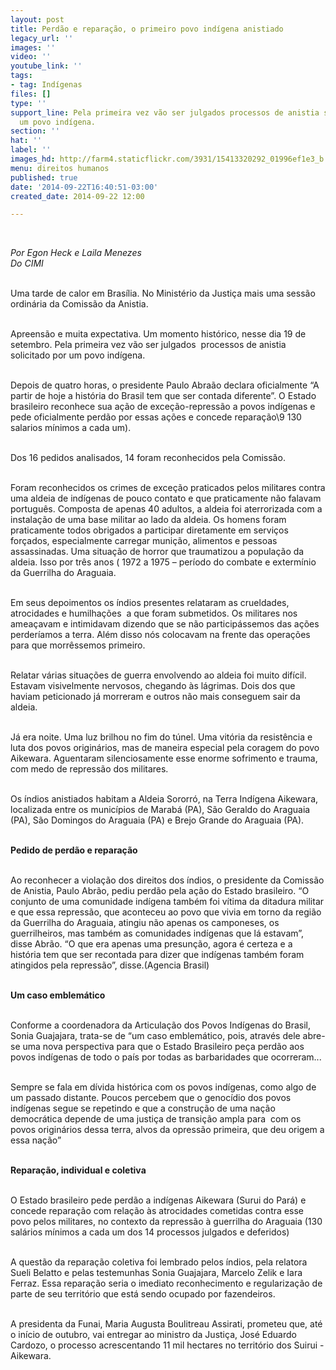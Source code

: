 ```yaml
---
layout: post
title: Perdão e reparação, o primeiro povo indígena anistiado
legacy_url: ''
images: ''
video: ''
youtube_link: ''
tags:
- tag: Indígenas
files: []
type: ''
support_line: Pela primeira vez vão ser julgados processos de anistia solicitado por
  um povo indígena.
section: ''
hat: ''
label: ''
images_hd: http://farm4.staticflickr.com/3931/15413320292_01996ef1e3_b.jpg
menu: direitos humanos
published: true
date: '2014-09-22T16:40:51-03:00'
created_date: 2014-09-22 12:00

---
```

<p>&nbsp;</p>

<p><em>Por Egon Heck e Laila Menezes<br />
Do CIMI</em></p>

<p><br />
Uma tarde de calor em Bras&iacute;lia. No Minist&eacute;rio da Justi&ccedil;a mais uma sess&atilde;o ordin&aacute;ria da Comiss&atilde;o da Anistia.</p>

<p><br />
Apreens&atilde;o e muita expectativa. Um momento hist&oacute;rico, nesse dia 19 de setembro. Pela primeira vez v&atilde;o ser julgados &nbsp;processos de anistia solicitado por um povo ind&iacute;gena.</p>

<p><br />
Depois de quatro horas, o presidente Paulo Abra&atilde;o declara oficialmente &ldquo;A partir de hoje a hist&oacute;ria do Brasil tem que ser contada diferente&rdquo;. O Estado brasileiro reconhece sua a&ccedil;&atilde;o de exce&ccedil;&atilde;o-repress&atilde;o a povos ind&iacute;genas e pede oficialmente perd&atilde;o por essas a&ccedil;&otilde;es e concede repara&ccedil;&atilde;o\9 130 salarios m&iacute;nimos a cada um).</p>

<p><br />
Dos 16 pedidos analisados, 14 foram reconhecidos pela Comiss&atilde;o.</p>

<p><br />
Foram reconhecidos os crimes de exce&ccedil;&atilde;o praticados pelos militares contra uma aldeia de ind&iacute;genas de pouco contato e que praticamente n&atilde;o falavam portugu&ecirc;s. Composta de apenas 40 adultos, a aldeia foi aterrorizada com a instala&ccedil;&atilde;o de uma base militar ao lado da aldeia. Os homens foram praticamente todos obrigados a participar diretamente em servi&ccedil;os for&ccedil;ados, especialmente carregar muni&ccedil;&atilde;o, alimentos e pessoas assassinadas. Uma situa&ccedil;&atilde;o de horror que traumatizou a popula&ccedil;&atilde;o da aldeia. Isso por tr&ecirc;s anos ( 1972 a 1975 &ndash; per&iacute;odo do combate e exterm&iacute;nio da Guerrilha do Araguaia.</p>

<p><br />
Em seus depoimentos os &iacute;ndios presentes relataram as crueldades, atrocidades e humilha&ccedil;&otilde;es &nbsp;a que foram submetidos. Os militares nos amea&ccedil;avam e intimidavam dizendo que se n&atilde;o particip&aacute;ssemos das a&ccedil;&otilde;es perder&iacute;amos a terra. Al&eacute;m disso n&oacute;s colocavam na frente das opera&ccedil;&otilde;es para que morr&ecirc;ssemos primeiro.</p>

<p><br />
Relatar v&aacute;rias situa&ccedil;&otilde;es de guerra envolvendo ao aldeia foi muito dif&iacute;cil. Estavam visivelmente nervosos, chegando &agrave;s l&aacute;grimas. Dois dos que haviam peticionado j&aacute; morreram e outros n&atilde;o mais conseguem sair da aldeia.</p>

<p><br />
J&aacute; era noite. Uma luz brilhou no fim do t&uacute;nel. Uma vit&oacute;ria da resist&ecirc;ncia e luta dos povos origin&aacute;rios, mas de maneira especial pela coragem do povo Aikewara. Aguentaram silenciosamente esse enorme sofrimento e trauma, com medo de repress&atilde;o dos militares.</p>

<p><br />
Os &iacute;ndios anistiados habitam a Aldeia Sororr&oacute;, na Terra Ind&iacute;gena Aikewara, localizada entre os munic&iacute;pios de Marab&aacute; (PA), S&atilde;o Geraldo do Araguaia (PA), S&atilde;o Domingos do Araguaia (PA) e Brejo Grande do Araguaia (PA).</p>

<p><br />
<strong>Pedido de perd&atilde;o e repara&ccedil;&atilde;o</strong></p>

<p><br />
Ao reconhecer a viola&ccedil;&atilde;o dos direitos dos &iacute;ndios, o presidente da Comiss&atilde;o de Anistia, Paulo Abr&atilde;o, pediu perd&atilde;o pela a&ccedil;&atilde;o do Estado brasileiro. &ldquo;O conjunto de uma comunidade ind&iacute;gena tamb&eacute;m foi v&iacute;tima da ditadura militar e que essa repress&atilde;o, que aconteceu ao povo que vivia em torno da regi&atilde;o da Guerrilha do Araguaia, atingiu n&atilde;o apenas os camponeses, os guerrilheiros, mas tamb&eacute;m as comunidades ind&iacute;genas que l&aacute; estavam&rdquo;, disse Abr&atilde;o. &ldquo;O que era apenas uma presun&ccedil;&atilde;o, agora &eacute; certeza e a hist&oacute;ria tem que ser recontada para dizer que ind&iacute;genas tamb&eacute;m foram atingidos pela repress&atilde;o&rdquo;, disse.(Agencia Brasil)</p>

<p><br />
<strong>Um caso emblem&aacute;tico</strong></p>

<p><br />
Conforme a coordenadora da Articula&ccedil;&atilde;o dos Povos Ind&iacute;genas do Brasil, Sonia Guajajara, trata-se de &ldquo;um caso emblem&aacute;tico, pois, atrav&eacute;s dele abre-se uma nova perspectiva para que o Estado Brasileiro pe&ccedil;a perd&atilde;o aos povos ind&iacute;genas de todo o pa&iacute;s por todas as barbaridades que ocorreram...</p>

<p><br />
Sempre se fala em d&iacute;vida hist&oacute;rica com os povos ind&iacute;genas, como algo de um passado distante. Poucos percebem que o genoc&iacute;dio dos povos ind&iacute;genas segue se repetindo e que a constru&ccedil;&atilde;o de uma na&ccedil;&atilde;o democr&aacute;tica depende de uma justi&ccedil;a de transi&ccedil;&atilde;o ampla para &nbsp;com os povos origin&aacute;rios dessa terra, alvos da opress&atilde;o primeira, que deu origem a essa na&ccedil;&atilde;o&rdquo;</p>

<p><br />
<strong>Repara&ccedil;&atilde;o, individual e coletiva</strong></p>

<p><br />
O Estado brasileiro pede perd&atilde;o a ind&iacute;genas Aikewara (Surui do Par&aacute;) e concede repara&ccedil;&atilde;o com rela&ccedil;&atilde;o &agrave;s atrocidades cometidas contra esse povo pelos militares, no contexto da repress&atilde;o &agrave; guerrilha do Araguaia (130 sal&aacute;rios m&iacute;nimos a cada um dos 14 processos julgados e deferidos)</p>

<p><br />
A quest&atilde;o da repara&ccedil;&atilde;o coletiva foi lembrado pelos &iacute;ndios, pela relatora Sueli Belatto e pelas testemunhas Sonia Guajajara, Marcelo Zelik e Iara Ferraz. Essa repara&ccedil;&atilde;o seria o imediato reconhecimento e regulariza&ccedil;&atilde;o de parte de seu territ&oacute;rio que est&aacute; sendo ocupado por fazendeiros.</p>

<p><br />
A presidenta da Funai, Maria Augusta Boulitreau Assirati, prometeu que, at&eacute; o in&iacute;cio de outubro, vai entregar ao ministro da Justi&ccedil;a, Jos&eacute; Eduardo Cardozo, o processo acrescentando 11 mil hectares no territ&oacute;rio dos Suirui - Aikewara.</p>
